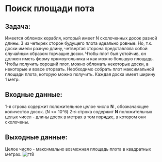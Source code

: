 # Поиск площади пота 
## Задача:
Имеется обломок корабля, который имеет N сколоченных досок разной длины. 3 из четырех сторон будущего плота идеально ровные. Но, т.к. доски имели разную длину, четвертая сторона представляла собой случайным образом торчащие доски.
Чтобы плот был устойчив, он должен иметь форму прямоугольника и как можно большую площадь. 
Чтобы получить хороший плот, можно обломать некоторые доски, а некоторые и вовсе оторвать.
Необходимо собрать плот максимальной площади плота, которую можно получить.  Каждая доска имеет ширину 1 метр.
## Входные данные: 
1-я строка содержит положительное целое число **N** , обозначающее количество досок. (N <= 10^6)
2-я строка содержит **N** положительных целых чисел - длины досок в метрах в том порядке, в котором они сколочены.
## Выходные данные: 
Целое число - максимально возможная площадь плота в квадратных метрах.
![гт8](https://github.com/user-attachments/assets/a66815d9-a66a-4957-9d45-25e811327848)
